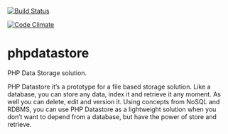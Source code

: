 [![Build Status](https://travis-ci.org/giraldomauricio/phpdatastore.svg?branch=master)](https://travis-ci.org/giraldomauricio/phpdatastore)

[![Code Climate](https://codeclimate.com/github/giraldomauricio/phpdatastore/badges/gpa.svg)](https://codeclimate.com/github/giraldomauricio/phpdatastore)

# phpdatastore
PHP Data Storage solution.

PHP Datastore it’s a prototype for a file based storage solution. Like a database, you can store any data, index it and retrieve it any moment. As well you can delete, edit and version it. Using concepts from NoSQL and RDBMS, you can use PHP Datastore as a lightweight solution when you don’t want to depend from a database, but have the power of store and retrieve.
